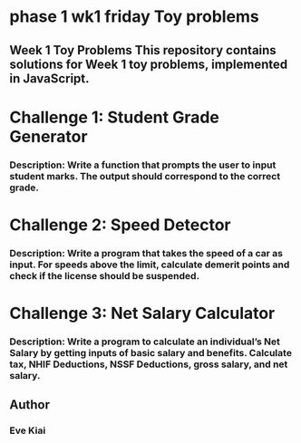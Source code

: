 # phase 1 wk1 friday Toy problems
## Week 1 Toy Problems This repository contains solutions for Week 1 toy problems, implemented in JavaScript.

# Challenge 1: Student Grade Generator
### Description: Write a function that prompts the user to input student marks. The output should correspond to the correct grade.


# Challenge 2: Speed Detector
### Description: Write a program that takes the speed of a car as input. For speeds above the limit, calculate demerit points and check if the license should be suspended.


# Challenge 3: Net Salary Calculator
### Description: Write a program to calculate an individual’s Net Salary by getting inputs of basic salary and benefits. Calculate tax, NHIF Deductions, NSSF Deductions, gross salary, and net salary.

## Author
### Eve Kiai
